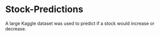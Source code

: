 # Stock-Predictions
A large Kaggle dataset was used to predict if a stock would increase or decrease.
